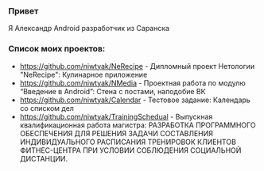 ### Привет
Я Александр Android разработчик из Саранска 
### Список моих проектов:
- https://github.com/niwtyak/NeRecipe - Дипломный проект Нетологии "NeRecipe": Кулинарное приложение
- https://github.com/niwtyak/NMedia - Проектная работа по модулю “Введение в Android”: Стена с постами, наподобие ВК
- https://github.com/niwtyak/Calendar - Тестовое задание: Календарь со списком дел
- https://github.com/niwtyak/TrainingSchedual - Выпускная квалификационная работа магистра: РАЗРАБОТКА ПРОГРАММНОГО ОБЕСПЕЧЕНИЯ ДЛЯ РЕШЕНИЯ ЗАДАЧИ СОСТАВЛЕНИЯ ИНДИВИДУАЛЬНОГО РАСПИСАНИЯ ТРЕНИРОВОК КЛИЕНТОВ ФИТНЕС-ЦЕНТРА ПРИ УСЛОВИИ СОБЛЮДЕНИЯ СОЦИАЛЬНОЙ ДИСТАНЦИИ.  
